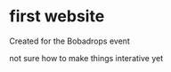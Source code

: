 <h1> first website </h1>
  Created for the Bobadrops event
<p> not sure how to make things interative yet</p>
